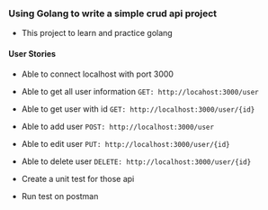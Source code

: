 ### Using Golang to write a simple crud api project
- This project to learn and practice golang

#### User Stories
- Able to connect localhost with port 3000

- Able to get all user information
`GET: http://locahost:3000/user`

- Able to get user with id
`GET: http://localhost:3000/user/{id}`

- Able to add user
`POST: http://localhost:3000/user`

- Able to edit user
`PUT: http://localhost:3000/user/{id}`

- Able to delete user
`DELETE: http://localhost:3000/user/{id}`

- Create a unit test for those api

- Run test on postman

